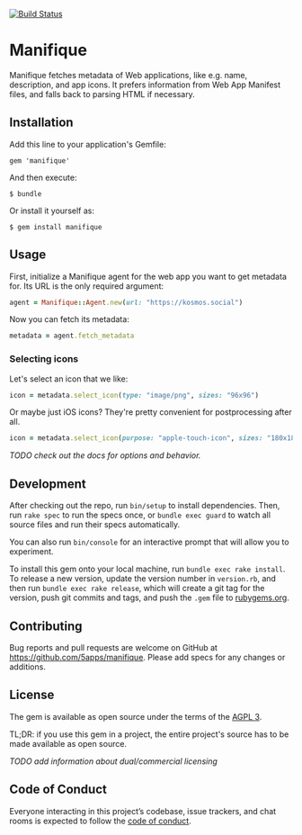 [![Build Status](https://secure.travis-ci.org/5apps/manifique.png?branch=master)](http://travis-ci.org/5apps/manifique)

# Manifique

Manifique fetches metadata of Web applications, like e.g. name, description,
and app icons. It prefers information from Web App Manifest files, and falls
back to parsing HTML if necessary.

## Installation

Add this line to your application's Gemfile:

    gem 'manifique'

And then execute:

    $ bundle

Or install it yourself as:

    $ gem install manifique

## Usage

First, initialize a Manifique agent for the web app you want to get metadata
for. Its URL is the only required argument:

```ruby
agent = Manifique::Agent.new(url: "https://kosmos.social")
```

Now you can fetch its metadata:

```ruby
metadata = agent.fetch_metadata
```

### Selecting icons

Let's select an icon that we like:

```ruby
icon = metadata.select_icon(type: "image/png", sizes: "96x96")
```

Or maybe just iOS icons? They're pretty convenient for postprocessing after all.

```ruby
icon = metadata.select_icon(purpose: "apple-touch-icon", sizes: "180x180")
```

_TODO check out the docs for options and behavior._

## Development

After checking out the repo, run `bin/setup` to install dependencies. Then, run
`rake spec` to run the specs once, or `bundle exec guard` to watch all source
files and run their specs automatically.

You can also run `bin/console` for an interactive prompt that will allow you to
experiment.

To install this gem onto your local machine, run `bundle exec rake install`. To
release a new version, update the version number in `version.rb`, and then run
`bundle exec rake release`, which will create a git tag for the version, push
git commits and tags, and push the `.gem` file to
[rubygems.org](https://rubygems.org).

## Contributing

Bug reports and pull requests are welcome on GitHub at
https://github.com/5apps/manifique. Please add specs for any changes or
additions.

## License

The gem is available as open source under the terms of the [AGPL
3](https://opensource.org/licenses/AGPL-3.0).

TL;DR: if you use this gem in a project, the entire project's source has to be
made available as open source.

_TODO add information about dual/commercial licensing_

## Code of Conduct

Everyone interacting in this project’s codebase, issue trackers, and chat
rooms is expected to follow the [code of
conduct](https://github.com/5apps/manifique/blob/master/CODE_OF_CONDUCT.md).

